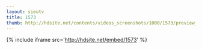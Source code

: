 ```yaml
---
layout: sieutv
title: 1573
thumb: http://hdsite.net/contents/videos_screenshots/1000/1573/preview_360p.mp4.jpg
---
```

{% include iframe src='http://hdsite.net/embed/1573' %}
 
